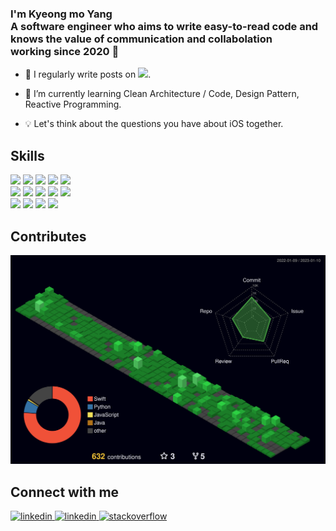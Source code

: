### <div align="left"> I'm Kyeong mo Yang <br> A software engineer who aims to write easy-to-read code and <br>knows the value of communication and collabolation <br> working since 2020 🚀 </div>  

- 📝 I regularly write posts on [<img src="https://img.shields.io/badge/Meidum-000000?style=flat-square&logo=Medium&logoColor=white"/></a>](https://gaeng2y.medium.com).
 
- 🌱 I’m currently learning Clean Architecture / Code, Design Pattern, Reactive Programming.

- 💡 Let's think about the questions you have about iOS together.

## Skills
<p dir="auto">
<img src="https://img.shields.io/badge/iOS-000000?style=flat-square&logo=iOS&logoColor=white"/></a>
<img src="https://img.shields.io/badge/Swift-F05138?style=flat-square&logo=Swift&logoColor=white"/></a>
<img src="https://img.shields.io/badge/Objective C-000000?style=flat-square&logo=Apple&logoColor=white"/></a>
<img src="https://img.shields.io/badge/Xcode-147EFB?style=flat-square&logo=Xcode&logoColor=white"/></a>
<img src="https://img.shields.io/badge/ReactiveX-B7178C?style=flat-square&logo=ReactiveX&logoColor=white"/></a>
<br>
<img src="https://img.shields.io/badge/Git-F05032?style=flat-square&logo=Git&logoColor=white"/></a>
<img src="https://img.shields.io/badge/Firebase-FFCA28?style=flat-square&logo=Firebase&logoColor=white"/></a>
<img src="https://img.shields.io/badge/Jira-0052CC?style=flat-square&logo=Jira&logoColor=white"/></a>
<img src="https://img.shields.io/badge/Jenkins-D24939?style=flat-square&logo=Jenkins&logoColor=white"/></a>
<img src="https://img.shields.io/badge/Fastlane-00F200?style=flat-square&logo=Fastlane&logoColor=white"/></a>
<br/>
<img src="https://img.shields.io/badge/Python-3776AB?style=flat-square&logo=Python&logoColor=white"/></a>
<img src="https://img.shields.io/badge/R-276DC3?style=flat-square&logo=R&logoColor=white"/></a>
<img src="https://img.shields.io/badge/Tableau-E97627?style=flat-square&logo=Tableau&logoColor=white"/></a>
<img src="https://img.shields.io/badge/Figma-F24E1E?style=flat-square&logo=Figma&logoColor=white"/></a>

<br/>

## Contributes

![contributes](./profile-3d-contrib/profile-night-green.svg)

## Connect with me  
<div align="left">
 <a href="https://open.kakao.com/me/gaeng2" target="_blank">
<img src=https://img.shields.io/badge/kakaotalk-%23FFCD00.svg?&style=for-the-badge&logo=kakaotalk&logoColor=yellow alt=linkedin style="margin-bottom: 5px;" />
</a>
<a href="https://linkedin.com/in/gaeng2y" target="_blank">
<img src=https://img.shields.io/badge/linkedin-%231E77B5.svg?&style=for-the-badge&logo=linkedin&logoColor=white alt=linkedin style="margin-bottom: 5px;" />
</a>
<a href="https://stackoverflow.com/users/12522572/kyleyang" target="_blank">
<img src=https://img.shields.io/badge/stackoverflow-%23F28032.svg?&style=for-the-badge&logo=stackoverflow&logoColor=white alt=stackoverflow style="margin-bottom: 5px;" />
</a>
</div>  
